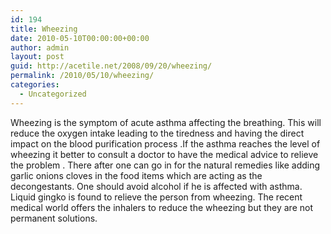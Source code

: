 ```yaml
---
id: 194
title: Wheezing
date: 2010-05-10T00:00:00+00:00
author: admin
layout: post
guid: http://acetile.net/2008/09/20/wheezing/
permalink: /2010/05/10/wheezing/
categories:
  - Uncategorized
---
```

Wheezing is the symptom of acute asthma affecting the breathing. This will reduce the oxygen intake leading to the tiredness and having the direct impact on the blood purification process .If the asthma reaches the level of wheezing it better to consult a doctor to have the medical advice to relieve the problem . There after one can go in for the natural remedies like adding garlic onions cloves in the food items which are acting as the decongestants. One should avoid alcohol if he is affected with asthma. Liquid gingko is found to relieve the person from wheezing. The recent medical world offers the inhalers to reduce the wheezing but they are not permanent solutions.